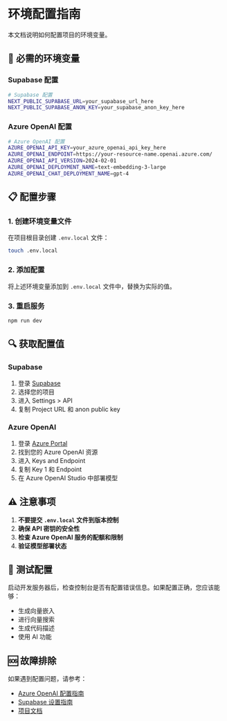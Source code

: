 # 环境配置指南

本文档说明如何配置项目的环境变量。

## 🔧 必需的环境变量

### Supabase 配置

```bash
# Supabase 配置
NEXT_PUBLIC_SUPABASE_URL=your_supabase_url_here
NEXT_PUBLIC_SUPABASE_ANON_KEY=your_supabase_anon_key_here
```

### Azure OpenAI 配置

```bash
# Azure OpenAI 配置
AZURE_OPENAI_API_KEY=your_azure_openai_api_key_here
AZURE_OPENAI_ENDPOINT=https://your-resource-name.openai.azure.com/
AZURE_OPENAI_API_VERSION=2024-02-01
AZURE_OPENAI_DEPLOYMENT_NAME=text-embedding-3-large
AZURE_OPENAI_CHAT_DEPLOYMENT_NAME=gpt-4
```

## 📋 配置步骤

### 1. 创建环境变量文件

在项目根目录创建 `.env.local` 文件：

```bash
touch .env.local
```

### 2. 添加配置

将上述环境变量添加到 `.env.local` 文件中，替换为实际的值。

### 3. 重启服务

```bash
npm run dev
```

## 🔍 获取配置值

### Supabase

1. 登录 [Supabase](https://supabase.com)
2. 选择您的项目
3. 进入 Settings > API
4. 复制 Project URL 和 anon public key

### Azure OpenAI

1. 登录 [Azure Portal](https://portal.azure.com)
2. 找到您的 Azure OpenAI 资源
3. 进入 Keys and Endpoint
4. 复制 Key 1 和 Endpoint
5. 在 Azure OpenAI Studio 中部署模型

## ⚠️ 注意事项

1. **不要提交 `.env.local` 文件到版本控制**
2. **确保 API 密钥的安全性**
3. **检查 Azure OpenAI 服务的配额和限制**
4. **验证模型部署状态**

## 🧪 测试配置

启动开发服务器后，检查控制台是否有配置错误信息。如果配置正确，您应该能够：

- 生成向量嵌入
- 进行向量搜索
- 生成代码描述
- 使用 AI 功能

## 🆘 故障排除

如果遇到配置问题，请参考：

- [Azure OpenAI 配置指南](./AZURE-OPENAI-SETUP.md)
- [Supabase 设置指南](./SUPABASE-SETUP.md)
- [项目文档](../README.md)
